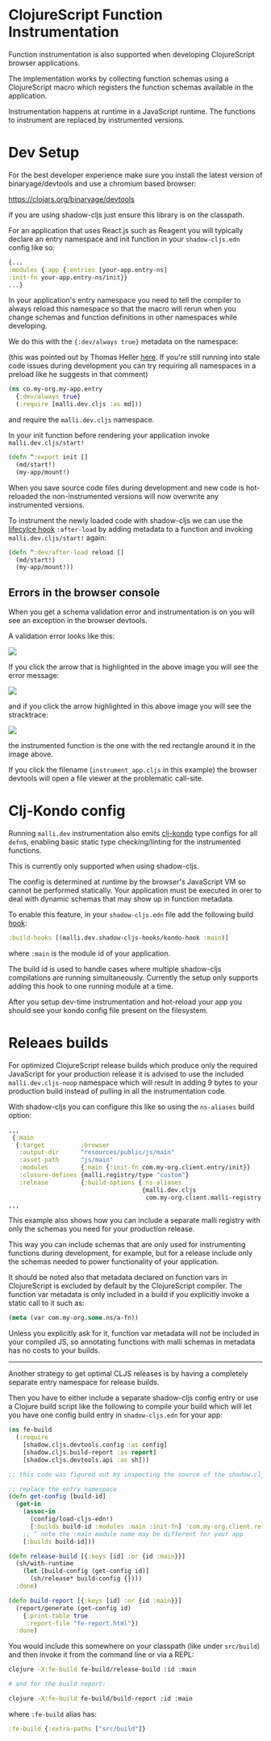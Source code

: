 # ClojureScript Function Instrumentation

Function instrumentation is also supported when developing ClojureScript browser applications.

The implementation works by collecting function schemas using a ClojureScript macro which registers the function schemas
available in the application.

Instrumentation happens at runtime in a JavaScript runtime. The functions to instrument are replaced by instrumented versions.

# Dev Setup

For the best developer experience make sure you install the latest version of binaryage/devtools and use a chromium based browser:

https://clojars.org/binaryage/devtools

if you are using shadow-cljs just ensure this library is on the classpath.

For an application that uses React.js such as Reagent you will typically declare an entry namespace and init function in your `shadow-cljs.edn` config like so:

```clojure
{...
:modules {:app {:entries [your-app.entry-ns]
:init-fn your-app.entry-ns/init}}
...}
```

In your application's entry namespace you need to tell the compiler to always reload this namespace so that the macro will rerun when
you change schemas and function definitions in other namespaces while developing.

We do this with the `{:dev/always true}` metadata on the namespace:

(this was pointed out by Thomas Heller [here](https://clojureverse.org/t/problem-using-malli-clojurescript-instrumentation-and-shadow-cljs/8612/2).
  If you're still running into stale code issues during development you can try requiring all namespaces in a preload like he suggests in that comment)

```clojure
(ns co.my-org.my-app.entry
  {:dev/always true}
  (:require [malli.dev.cljs :as md]))
```

and require the `malli.dev.cljs` namespace.

In your init function before rendering your application invoke `malli.dev.cljs/start!`

```clojure
(defn ^:export init [] 
  (md/start!)
  (my-app/mount!)
```

When you save source code files during development and new code is hot-reloaded the non-instrumented versions will now 
overwrite any instrumented versions.

To instrument the newly loaded code with shadow-cljs we can use the [lifecylce hook](https://shadow-cljs.github.io/docs/UsersGuide.html#_lifecycle_hooks)
`:after-load` by adding metadata to a function and invoking `malli.dev.cljs/start!` again:

```clojure
(defn ^:dev/after-load reload []
  (md/start!)
  (my-app/mount!))
```

## Errors in the browser console

When you get a schema validation error and instrumentation is on you will see an exception in the browser devtools.

A validation error looks like this:

<img src="img/cljs-instrument/cljs-instrument-error-collapsed.png"/>

If you click the arrow that is highlighted in the above image you will see the error message:

<img src="img/cljs-instrument/cljs-instrument-error-expanded.png"/>

and if you click the arrow highlighted in this above image you will see the stracktrace:

<img src="img/cljs-instrument/cljs-instrument-stacktrace-expanded.png"/>

the instrumented function is the one with the red rectangle around it in the image above.

If you click the filename (`instrument_app.cljs` in this example) the browser devtools will open a file viewer at the problematic call-site.

# Clj-Kondo config

Running `malli.dev` instrumentation also emits [clj-kondo](https://github.com/metosin/malli#clj-kondo) type configs for all `defn`s,
enabling basic static type checking/linting for the instrumented functions.

This is currently only supported when using shadow-cljs.

The config is determined at runtime by the browser's JavaScript VM so cannot be performed statically. Your application must be
executed in orer to deal with dynamic schemas that may show up in function metadata.

To enable this feature, in your `shadow-cljs.edn` file add the following build [hook](https://shadow-cljs.github.io/docs/UsersGuide.html#build-hooks):

```clojure
:build-hooks [(malli.dev.shadow-cljs-hooks/kondo-hook :main)]
```

where `:main` is the module id of your application.

The build id is used to handle cases where multiple shadow-cljs compilations are running simultaneously.
Currently the setup only supports adding this hook to one running module at a time.

After you setup dev-time instrumentation and hot-reload your app you should see your kondo config file present on the filesystem.

# Releaes builds

For optimized ClojureScript release builds which produce only the required JavaScript for your production release it is advised
to use the included `malli.dev.cljs-noop` namespace which will result in adding 9 bytes to your production build instead 
of pulling in all the instrumentation code.

With shadow-cljs you can configure this like so using the `ns-aliases` build option:

```clojure
,,,
 {:main
  {:target          :browser
   :output-dir      "resources/public/js/main"
   :asset-path      "js/main"
   :modules         {:main {:init-fn com.my-org.client.entry/init}}
   :closure-defines {malli.registry/type "custom"}
   :release         {:build-options {:ns-aliases
                                     {malli.dev.cljs                   malli.dev.cljs-noop
                                      com.my-org.client.malli-registry com.my-org.client.malli-registry-release}}}
,,,
```
This example also shows how you can include a separate malli registry with only the schemas you need for your production
release.

This way you can include schemas that are only used for instrumenting functions during development, for example, but for a release include
only the schemas needed to power functionality of your application.

It should be noted also that metadata declared on function vars in ClojureScript is excluded by default by the ClojureScript
compiler. The function var metadata is only included in a build if you explicitly invoke a static call to it such as:
```clojure
(meta (var com.my-org.some.ns/a-fn))
```
Unless you explicitly ask for it, function var metadata will not be included in your compiled JS, so annotating functions
with malli schemas in metadata has no costs to your builds.

---

Another strategy to get optimal CLJS releases is by having a completely separate entry namespace for release builds.

Then you have to either include a separate shadow-cljs config entry or use a Clojure build script like the following to compile
your build which will let you have one config build entry in `shadow-cljs.edn` for your app:

```clojure
(ns fe-build
  (:require
    [shadow.cljs.devtools.config :as config]
    [shadow.cljs.build-report :as report]
    [shadow.cljs.devtools.api :as sh]))

;; this code was figured out by inspecting the source of the shadow.cljs.devtools.api and related namespaces.

;; replace the entry namespace
(defn get-config [build-id]
  (get-in
    (assoc-in
      (config/load-cljs-edn!)
      [:builds build-id :modules :main :init-fn] 'com.my-org.client.release-entry/init)
    ;; ^ note the :main module name may be different for your app
    [:builds build-id]))

(defn release-build [{:keys [id] :or {id :main}}]
  (sh/with-runtime
    (let [build-config (get-config id)]
      (sh/release* build-config {})))
  :done)

(defn build-report [{:keys [id] :or {id :main}}]
  (report/generate (get-config id)
    {:print-table true
     :report-file "fe-report.html"})
  :done)
```
You would include this somewhere on your classpath (like under `src/build`) and then invoke it from the command line or via a REPL:

```bash
clojure -X:fe-build fe-build/release-build :id :main

# and for the build report:

clojure -X:fe-build fe-build/build-report :id :main
```
where `:fe-build` alias has:

```clojure
:fe-build {:extra-paths ["src/build"]}
```
